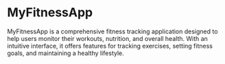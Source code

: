 # MyFitnessApp
MyFitnessApp is a comprehensive fitness tracking application designed to help users monitor their workouts, nutrition, and overall health. With an intuitive interface, it offers features for tracking exercises, setting fitness goals, and maintaining a healthy lifestyle. 
